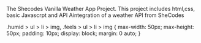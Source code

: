 The Shecodes Vanilla Weather App Project.
This project includes html,css, basic Javascrpt and API Aintegration of a weather API from SheCodes

.humid > ul > li > img,
.feels > ul > li > img {
max-width: 50px;
max-height: 50px;
padding: 10px;
display: block;
margin: 0 auto;
}
